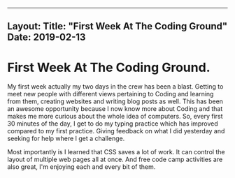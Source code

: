---
Layout: 
Title: "First Week At The Coding Ground"
 Date: 2019-02-13 
 ---
 # First Week At The Coding Ground.

My first week actually my two days in the crew has been a blast. Getting to meet new people with different views pertaining to Coding and learning from them, creating websites and writing blog posts as well. This has been an awesome opportunity because I now know more about Coding and that makes me more curious about the whole idea of computers. 
So, every first 30 minutes of the day, I get to do my typing practice which has improved compared to my first practice. Giving feedback on what I did yesterday and seeking for help where I get a challenge. 

 Most importantly is I learned that CSS saves a lot of work. It can control the layout of multiple web pages all at once. And free code camp activities are also great, I'm enjoying each and every bit of them. 